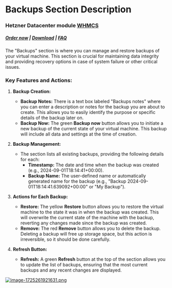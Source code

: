 # Backups Section Description

### Hetzner Datacenter module **[WHMCS](https://puqcloud.com/link.php?id=77)**

#####  [Order now](https://puqcloud.com/whmcs-module-hetznerdatacenter.php) | [Download](https://download.puqcloud.com/WHMCS/servers/PUQ_WHMCS-HetznerDatacenter/) | [FAQ](https://faq.puqcloud.com/)

The "Backups" section is where you can manage and restore backups of your virtual machine. This section is crucial for maintaining data integrity and providing recovery options in case of system failure or other critical issues.

### Key Features and Actions:

1. **Backup Creation:**
    - **Backup Notes:** There is a text box labeled "Backups notes" where you can enter a description or notes for the backup you are about to create. This allows you to easily identify the purpose or specific details of the backup later on.
    - **Backup Now:** The green **Backup now** button allows you to initiate a new backup of the current state of your virtual machine. This backup will include all data and settings at the time of creation.

2. **Backup Management:**
    - The section lists all existing backups, providing the following details for each: 
        - **Timestamp:** The date and time when the backup was created (e.g., 2024-09-01T18:14:41+00:00).
        - **Backup Name:** The user-defined name or automatically generated name for the backup (e.g., "Backup 2024-09-01T18:14:41.639092+00:00" or "My Backup").

3. **Actions for Each Backup:**
    - **Restore:** The yellow **Restore** button allows you to restore the virtual machine to the state it was in when the backup was created. This will overwrite the current state of the machine with the backup, reverting any changes made since the backup was created.
    - **Remove:** The red **Remove** button allows you to delete the backup. Deleting a backup will free up storage space, but this action is irreversible, so it should be done carefully.

4. **Refresh Button:**
    - **Refresh:** A green **Refresh** button at the top of the section allows you to update the list of backups, ensuring that the most current backups and any recent changes are displayed.

[![image-1725261921631.png](https://doc.puq.info/uploads/images/gallery/2024-09/scaled-1680-/image-1725261921631.png)](https://doc.puq.info/uploads/images/gallery/2024-09/image-1725261921631.png)